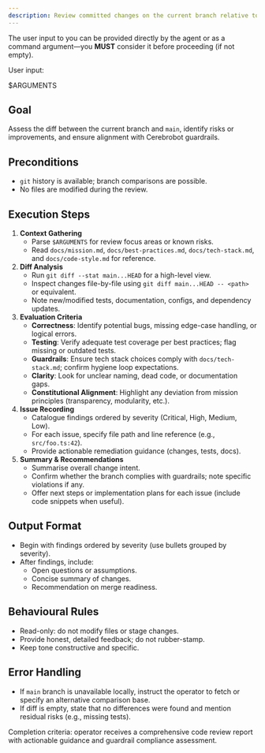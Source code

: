```yaml
---
description: Review committed changes on the current branch relative to main and provide actionable feedback.
---
```


The user input to you can be provided directly by the agent or as a command argument—you **MUST** consider it before proceeding (if not empty).

User input:

$ARGUMENTS

## Goal
Assess the diff between the current branch and `main`, identify risks or improvements, and ensure alignment with Cerebrobot guardrails.

## Preconditions
- `git` history is available; branch comparisons are possible.
- No files are modified during the review.

## Execution Steps
1. **Context Gathering**
   - Parse `$ARGUMENTS` for review focus areas or known risks.
   - Read `docs/mission.md`, `docs/best-practices.md`, `docs/tech-stack.md`, and `docs/code-style.md` for reference.
2. **Diff Analysis**
   - Run `git diff --stat main...HEAD` for a high-level view.
   - Inspect changes file-by-file using `git diff main...HEAD -- <path>` or equivalent.
   - Note new/modified tests, documentation, configs, and dependency updates.
3. **Evaluation Criteria**
   - **Correctness**: Identify potential bugs, missing edge-case handling, or logical errors.
   - **Testing**: Verify adequate test coverage per best practices; flag missing or outdated tests.
   - **Guardrails**: Ensure tech stack choices comply with `docs/tech-stack.md`; confirm hygiene loop expectations.
   - **Clarity**: Look for unclear naming, dead code, or documentation gaps.
   - **Constitutional Alignment**: Highlight any deviation from mission principles (transparency, modularity, etc.).
4. **Issue Recording**
   - Catalogue findings ordered by severity (Critical, High, Medium, Low).
   - For each issue, specify file path and line reference (e.g., `src/foo.ts:42`).
   - Provide actionable remediation guidance (changes, tests, docs).
5. **Summary & Recommendations**
   - Summarise overall change intent.
   - Confirm whether the branch complies with guardrails; note specific violations if any.
   - Offer next steps or implementation plans for each issue (include code snippets when useful).

## Output Format
- Begin with findings ordered by severity (use bullets grouped by severity).
- After findings, include:
  - Open questions or assumptions.
  - Concise summary of changes.
  - Recommendation on merge readiness.

## Behavioural Rules
- Read-only: do not modify files or stage changes.
- Provide honest, detailed feedback; do not rubber-stamp.
- Keep tone constructive and specific.

## Error Handling
- If `main` branch is unavailable locally, instruct the operator to fetch or specify an alternative comparison base.
- If diff is empty, state that no differences were found and mention residual risks (e.g., missing tests).

Completion criteria: operator receives a comprehensive code review report with actionable guidance and guardrail compliance assessment.
